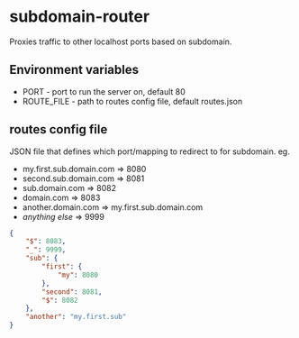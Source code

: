 # subdomain-router

Proxies traffic to other localhost ports based on subdomain.

## Environment variables
* PORT - port to run the server on, default 80
* ROUTE_FILE - path to routes config file, default routes.json

## routes config file
JSON file that defines which port/mapping to redirect to for subdomain.
eg.
* my.first.sub.domain.com => 8080
* second.sub.domain.com => 8081
* sub.domain.com => 8082
* domain.com => 8083
* another.domain.com => my.first.sub.domain.com
* _anything else_ => 9999

```json
{
    "$": 8083,
    "_": 9999,
    "sub": {
        "first": {
            "my": 8080
        },
        "second": 8081,
        "$": 8082
    },
    "another": "my.first.sub"
}
```
